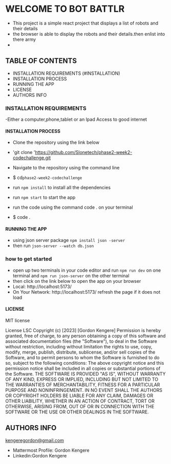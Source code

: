 #  WELCOME TO BOT BATTLR
- This project is a simple react project that displays a list of robots and their details
- the browser is able to display the robots and their details.then enlist into there army 
- 
## TABLE OF CONTENTS
- INSTALLATION REQUIREMENTS (#INSTALLATION)
- INSTALLATION PROCESS
- RUNNING THE APP
- LICENSE
- AUTHORS INFO
  
### INSTALLATION REQUIREMENTS
-Either a computer,phone,tablet or an Ipad Access to good internet
#### INSTALLATION PROCESS
- Clone the repository using the link below

- 'git clone 'https://github.com/Slonetech/phase2-week2-codechallenge.git
- Navigate to the repository using the command line
  
- $ cd`phase2-week2-codechallenge`
  
- run `npm install` to install all the dependencies
- run `npm start` to start the app
- run  the code using the command code . on your terminal
- $ code .

#### RUNNING THE APP

- using json server package `npm install json -server`
-  then run `json-server --watch db.json `
 ### how to get started
   - open up two terminals in your code editor  and run `npm run dev` on one terminal and `npm run json-server` on the other terminal
   - then click on the link below to open the app on your browser
   -    Local:   http://localhost:5173/
   -    On Your Network:   http://localhost:5173/ refresh the page if it does not load
#### LICENSE
MIT license

License
LSC Copyright (c) [2023] [Gordon Kengere] Permission is hereby granted, free of charge, to any person obtaining a copy of this software and associated documentation files (the "Software"), to deal in the Software without restriction, including without limitation the rights to use, copy, modify, merge, publish, distribute, sublicense, and/or sell copies of the Software, and to permit persons to whom the Software is furnished to do so, subject to the following conditions: The above copyright notice and this permission notice shall be included in all copies or substantial portions of the Software. THE SOFTWARE IS PROVIDED "AS IS", WITHOUT WARRANTY OF ANY KIND, EXPRESS OR IMPLIED, INCLUDING BUT NOT LIMITED TO THE WARRANTIES OF MERCHANTABILITY, FITNESS FOR A PARTICULAR PURPOSE AND NONINFRINGEMENT. IN NO EVENT SHALL THE AUTHORS OR COPYRIGHT HOLDERS BE LIABLE FOR ANY CLAIM, DAMAGES OR OTHER LIABILITY, WHETHER IN AN ACTION OF CONTRACT, TORT OR OTHERWISE, ARISING FROM, OUT OF OR IN CONNECTION WITH THE SOFTWARE OR THE USE OR OTHER DEALINGS IN THE SOFTWARE.
## AUTHORS INFO
kengeregordon@gmail.com
- Mattermost Profile: Gordon Kengere
- Linkedin:Gordon Kengere